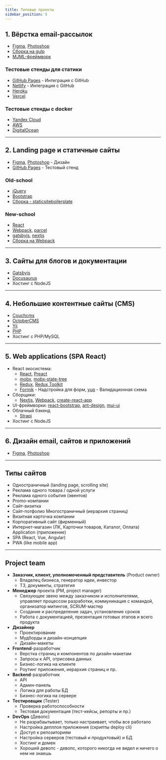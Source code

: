 ```yaml
---
title: Типовые проекты
sidebar_position: 5
---
```


## 1. Вёрстка email-рассылок
- [Figma](https://www.figma.com/), [Photoshop](https://www.adobe.com/ru/products/photoshop.html)
- [Сборка на gulp](https://github.com/EvgenyLeukhin/product-hired-emails)
- [MJML-фреймворк](https://mjml.io/)

### Тестовые стенды для статики

- [GitHub Pages](https://pages.github.com/) - Интеграция с GitHub
- [Netlify](https://www.netlify.com/) - Интеграция с GitHub
- [Heroku](https://www.heroku.com/)
- [Vercel](https://vercel.com/)

### Тестовые стенды с docker

- [Yandex Cloud](https://cloud.yandex.ru/)
- [AWS](https://aws.amazon.com/ru/)
- [DigitalOcean](https://www.digitalocean.com/)


---

## 2. Landing page и статичные сайты

- [Figma](https://www.figma.com/), [Photoshop](https://www.adobe.com/ru/products/photoshop.html) - Дизайн
- [GitHub Pages](https://pages.github.com/) - Тестовый стенд

### Old-school

- [jQuery](https://jquery.com/)
- [Bootstrap](https://getbootstrap.com/)
- [Сборка - staticsiteboilerplate](https://staticsiteboilerplate.com/)

### New-school

- [React](https://ru.reactjs.org/)
- [Webpack](https://webpack.js.org/), [parcel](https://parceljs.org/)
- [gatsbyjs](https://www.gatsbyjs.com/), [nextjs](https://nextjs.org/)
- [Сборка на Webpack](https://github.com/EvgenyLeukhin/kartina-mira/tree/one-bundle)

---

## 3. Сайты для блогов и документации

- [Gatsbyjs](https://www.gatsbyjs.com/)
- [Docusaurus](https://docusaurus.io/)
- Хостинг с NodeJS

---
## 4. Небольшие контентные сайты (CMS)

- [Couchcms](https://www.couchcms.com/)
- [OctoberCMS](https://octobercms.com/)
- [Yii](https://www.yiiframework.com/)
- [PHP](https://www.php.net/)
- Хостинг с PHP/MySQL

---

## 5. Web applications (SPA React)

- React экосистема:
  - [React](https://ru.reactjs.org/), [Preact](https://preactjs.com/)
  - [mobx](https://mobx.js.org/README.html), [mobx-state-tree](https://mobx-state-tree.js.org/intro/welcome)
  - [Redux](https://redux.js.org/), [Redux Toolkit](https://redux-toolkit.js.org/)
  - [Formik](https://formik.org/docs/overview) - Надстройка для форм, [yup](https://github.com/jquense/yup) - Валидационная схема
- Сборщики:
  - [Nextjs](https://nextjs.org/), [Webpack](https://webpack.js.org/), [create-react-app](https://create-react-app.dev/)
- UI-фреймворки:
  [react-bootstrap](https://react-bootstrap.github.io/), [ant-design](https://ant.design/), [mui-ui](https://mui.com/)
- Облачный бэкенд
  - [Strapi](https://strapi.io/)
- Хостинг с NodeJS

---

## 6. Дизайн email, сайтов и приложений

- [Figma](https://www.figma.com/), [Photoshop](https://www.adobe.com/ru/products/photoshop.html)


***

## Типы сайтов

- Одностраничный (landing page, scrolling site)
- Реклама одного товара / одной услуги
- Реклама одного события (эвентов)
- Promo-компании
- Сайт-визитка
- Сайт-потфолио Многостраничный (иерархия страниц)
- Визитная карточка компании
- Корпоративный сайт (фирменный)
- Интернет-магазин (ЛК, Карточки товаров, Каталог, Оплата) Application (приложение)
- SPA (React, Vue, Angular)
- PWA (like mobile app)

***

## Project team

- **Заказчик, клиент, уполномоченный представитель** (Product owner)
  - Владелец бизнеса, генератор идеи, инвестор
  - ТЗ, документы, стратегия
- **Менеджер** проекта (PM, project manager)
  - Связующее звено между заказчиком и исполнителями, управляет процессом разработки, коммуникация с командой, организатор митингов, SCRUM-мастер
  - Создание и распределение задач, установление сроков
  - Работа с документацией, презентация готовых этапов и всего продукта
- **Дизайнер**
  - Проектирование
  - Мудборды и дизайн-концепция
  - Дизайн-макеты
- **Frontend**-разработчик
  - Верстка страниц и компонентов по дизайн-макетам
  - Запросы к API, отрисовка данных
  - Бизнес-логика на клиенте
  - Роутинг приложения, иерархия страниц и пр.
- **Backend**-разработчик
  - API
  - Админ-панель
  - Логика для работы БД
  - Бизнес-логика на сервере
- **Tecтировщик** (Tester)
  - Проверка работоспособности
  - Тестовая документация (тест-кейсы, репорты и пр.)
- **DevOps** (Девопс)
  - Не разрабаытывает, только настраивает, чтобы все работало
  - Настройка депллоя приложения (скрипты deploy cli)
  - Доступ к репозиториям
  - Настройка серверов (тестовый и продуктовый) и БД
  - Хостинг и домен
  - Хороший девопс - девопс, которого никогда не видел и ничего о нем не знаешь
